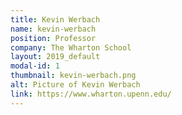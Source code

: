 ```yaml
---
title: Kevin Werbach
name: kevin-werbach
position: Professor
company: The Wharton School
layout: 2019_default
modal-id: 1
thumbnail: kevin-werbach.png
alt: Picture of Kevin Werbach
link: https://www.wharton.upenn.edu/
---
```

